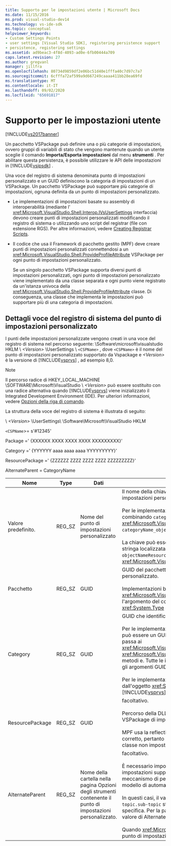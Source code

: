 ```yaml
---
title: Supporto per le impostazioni utente | Microsoft Docs
ms.date: 11/15/2016
ms.prod: visual-studio-dev14
ms.technology: vs-ide-sdk
ms.topic: conceptual
helpviewer_keywords:
- Custom Settings Points
- user settings [Visual Studio SDK], registering persistence support
- persistence, registering settings
ms.assetid: ad9beac3-4f8d-4093-ad0e-6fb00444a709
caps.latest.revision: 27
ms.author: gregvanl
manager: jillfra
ms.openlocfilehash: 80734d9859df2e06bc51d40e1fffa40c7d97c7a7
ms.sourcegitcommit: 6cfffa72af599a9d667249caaaa411bb28ea69fd
ms.translationtype: MT
ms.contentlocale: it-IT
ms.lasthandoff: 09/02/2020
ms.locfileid: "65691817"
---
```

# <a name="support-for-user-settings"></a>Supporto per le impostazioni utente
[!INCLUDE[vs2017banner](../../includes/vs2017banner.md)]

Un pacchetto VSPackage può definire una o più categorie di impostazioni, ovvero gruppi di variabili di stato che vengono mantenute quando un utente sceglie il comando **Importa/Esporta impostazioni** dal menu **strumenti** . Per abilitare questa persistenza, è possibile utilizzare le API delle impostazioni in [!INCLUDE[vsipsdk](../../includes/vsipsdk-md.md)] .  
  
 Una voce del registro di sistema denominata punto di impostazioni personalizzato e un GUID definiscono la categoria di impostazioni di un VSPackage. Un pacchetto VSPackage può supportare più categorie di impostazioni, ognuna definita da un punto di impostazioni personalizzato.  
  
- Le implementazioni di impostazioni basate su assembly di interoperabilità (mediante l' <xref:Microsoft.VisualStudio.Shell.Interop.IVsUserSettings> interfaccia) devono creare punti di impostazioni personalizzati modificando il registro di sistema o utilizzando uno script del registrar (file con estensione RGS). Per altre informazioni, vedere [Creating Registrar Scripts](https://msdn.microsoft.com/library/cbd5024b-8061-4a71-be65-7fee90374a35).  
  
- Il codice che usa il Framework di pacchetto gestito (MPF) deve creare punti di impostazioni personalizzati connettendosi a un <xref:Microsoft.VisualStudio.Shell.ProvideProfileAttribute> VSPackage per ogni punto di impostazioni personalizzato.  
  
     Se un singolo pacchetto VSPackage supporta diversi punti di impostazioni personalizzati, ogni punto di impostazioni personalizzato viene implementato da una classe separata e ogni punto viene registrato da un'istanza univoca della <xref:Microsoft.VisualStudio.Shell.ProvideProfileAttribute> classe. Di conseguenza, una classe che implementa le impostazioni può supportare più di una categoria di impostazioni.  
  
## <a name="custom-settings-point-registry-entry-details"></a>Dettagli voce del registro di sistema del punto di impostazioni personalizzato  
 I punti delle impostazioni personalizzate vengono creati in una voce del registro di sistema nel percorso seguente: \Software\microsoft\visualstudio HKLM \\ *\<Version>* \UserSettings \\ `<CSPName>` , dove `<CSPName>` è il nome del punto di impostazioni personalizzato supportato da Vspackage e *\<Version>* è la versione di [!INCLUDE[vsprvs](../../includes/vsprvs-md.md)] , ad esempio 8,0.  
  
> [!NOTE]
> Il percorso radice di HKEY_LOCAL_MACHINE \SOFTWARE\Microsoft\VisualStudio \\ *\<Version>* può essere sostituito con una radice alternativa quando [!INCLUDE[vsprvs](../../includes/vsprvs-md.md)] viene inizializzato il Integrated Development Environment (IDE). Per ulteriori informazioni, vedere [Opzioni della riga di comando](../../extensibility/command-line-switches-visual-studio-sdk.md).  
  
 La struttura della voce del registro di sistema è illustrata di seguito:  
  
 \\ *\<Version>* \UserSettings\ \Software\Microsoft\VisualStudio HKLM  
  
 `<CSPName`>= s'#12345'  
  
 Package =' {XXXXXX XXXX XXXX XXXX XXXXXXXXX}'  
  
 Category =' {YYYYYY aaaa aaaa aaaa YYYYYYYYY}'  
  
 ResourcePackage =' {ZZZZZZ ZZZZ ZZZZ ZZZZ ZZZZZZZZZ}'  
  
 AlternateParent = CategoryName  
  
|Nome|Type|Dati|Descrizione|  
|----------|----------|----------|-----------------|  
|Valore predefinito.|REG_SZ|Nome del punto di impostazioni personalizzato|Il nome della chiave, `<CSPName`>, è il nome non localizzato del punto di impostazioni personalizzato.<br /><br /> Per le implementazioni basate su MPF, il nome della chiave viene ottenuto combinando `categoryName` gli `objectName` argomenti e del <xref:Microsoft.VisualStudio.Shell.ProvideProfileAttribute> costruttore in `categoryName_objectName` .<br /><br /> La chiave può essere vuota oppure può contenere l'ID di riferimento per la stringa localizzata in una DLL satellite. Questo valore viene ottenuto dall' `objectNameResourceID` argomento al <xref:Microsoft.VisualStudio.Shell.ProvideProfileAttribute> costruttore.|  
|Pacchetto|REG_SZ|GUID|GUID del pacchetto VSPackage che implementa il punto di impostazioni personalizzato.<br /><br /> Implementazioni basate su MPF mediante la <xref:Microsoft.VisualStudio.Shell.ProvideProfileAttribute> classe, utilizzare l'argomento del costruttore `objectType` contenente i pacchetti VSPackage <xref:System.Type> e reflection per ottenere questo valore.|  
|Category|REG_SZ|GUID|GUID che identifica la categoria di impostazioni.<br /><br /> Per le implementazioni basate su assembly di interoperabilità, questo valore può essere un GUID scelto arbitrariamente, che l' [!INCLUDE[vsprvs](../../includes/vsprvs-md.md)] IDE passa ai <xref:Microsoft.VisualStudio.Shell.Interop.IVsUserSettings.ExportSettings%2A> <xref:Microsoft.VisualStudio.Shell.Interop.IVsUserSettings.ImportSettings%2A> metodi e. Tutte le implementazioni di questi due metodi devono verificarne gli argomenti GUID.<br /><br /> Per le implementazioni basate su MPF, questo GUID viene ottenuto dall'oggetto <xref:System.Type> della classe che implementa il [!INCLUDE[vsprvs](../../includes/vsprvs-md.md)] meccanismo delle impostazioni.|  
|ResourcePackage|REG_SZ|GUID|facoltativo.<br /><br /> Percorso della DLL satellite contenente le stringhe localizzate se il pacchetto VSPackage di implementazione non le fornisce.<br /><br /> MPF usa la reflection per ottenere il pacchetto VSPackage di risorse corretto, pertanto la <xref:Microsoft.VisualStudio.Shell.ProvideProfileAttribute> classe non imposta questo argomento.|  
|AlternateParent|REG_SZ|Nome della cartella nella pagina Opzioni degli strumenti contenente il punto di impostazioni personalizzato.|facoltativo.<br /><br /> È necessario impostare questo valore solo se un'implementazione di impostazioni supporta le pagine **Opzioni degli strumenti** che usano il meccanismo di persistenza in [!INCLUDE[vsipsdk](../../includes/vsipsdk-md.md)] anziché il meccanismo nel modello di automazione per salvare lo stato.<br /><br /> In questi casi, il valore della chiave AlternateParent è la `topic` sezione della `topic.sub-topic` stringa usata per identificare la pagina **ToolsOptions** specifica. Per la pagina **ToolsOptions** , ad esempio, `"TextEditor.Basic"` il valore di AlternateParent sarà `"TextEditor"` .<br /><br /> Quando <xref:Microsoft.VisualStudio.Shell.ProvideProfileAttribute> genera il punto di impostazioni personalizzato, corrisponde al nome della categoria.|
